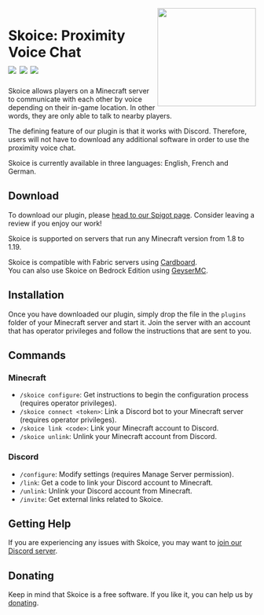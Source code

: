 <img align="right" src="https://avatars.githubusercontent.com/u/107434569?s=200&v=4" height="200" width="200">

# Skoice: Proximity Voice Chat<br>[![](https://img.shields.io/spiget/downloads/82861?style=flat&labelColor=697EC4&color=7289DA&label=Downloads)](https://www.spigotmc.org/resources/skoice-proximity-voice-chat.82861) [![](https://img.shields.io/spiget/rating/82861?style=flat&labelColor=697EC4&color=7289DA&label=Rating)](https://www.spigotmc.org/resources/skoice-proximity-voice-chat.82861) [![](https://img.shields.io/discord/741375523275407461.svg?style=flat&labelColor=697EC4&color=7289DA&label=Discord)](https://discord.gg/h3Tgccc)

Skoice allows players on a Minecraft server to communicate with each other by voice depending on their in-game location. In other words, they are only able to talk to nearby players.

The defining feature of our plugin is that it works with Discord. Therefore, users will not have to download any additional software in order to use the proximity voice chat.

Skoice is currently available in three languages: English, French and German.

## Download

To download our plugin, please [head to our Spigot page](https://www.spigotmc.org/resources/skoice-proximity-voice-chat.82861). Consider leaving a review if you enjoy our work!

Skoice is supported on servers that run any Minecraft version from 1.8 to 1.19.

Skoice is compatible with Fabric servers using [Cardboard](https://cardboardpowered.org/).<br>You can also use Skoice on Bedrock Edition using [GeyserMC](https://geysermc.org/).

## Installation

Once you have downloaded our plugin, simply drop the file in the `plugins` folder of your Minecraft server and start it. Join the server with an account that has operator privileges and follow the instructions that are sent to you.

## Commands

### Minecraft

- `/skoice configure`: Get instructions to begin the configuration process (requires operator privileges).
- `/skoice connect <token>`: Link a Discord bot to your Minecraft server (requires operator privileges).
- `/skoice link <code>`: Link your Minecraft account to Discord.
- `/skoice unlink`: Unlink your Minecraft account from Discord.

### Discord

- `/configure`: Modify settings (requires Manage Server permission).
- `/link`: Get a code to link your Discord account to Minecraft.
- `/unlink`: Unlink your Discord account from Minecraft.
- `/invite`: Get external links related to Skoice.

## Getting Help

If you are experiencing any issues with Skoice, you may want to [join our Discord server](https://discord.gg/h3Tgccc).

## Donating

Keep in mind that Skoice is a free software. If you like it, you can help us by [donating](https://paypal.me/whitelines).
